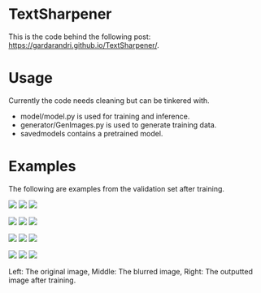 
TextSharpener
=============

This is the code behind the following post: <https://gardarandri.github.io/TextSharpener/>.

Usage
=====

Currently the code needs cleaning but can be tinkered with.

* model/model.py is used for training and inference.
* generator/GenImages.py is used to generate training data.
* savedmodels contains a pretrained model.

Examples
========

The following are examples from the validation set after training.

![](vallabel.png)
![](valtrain.png)
![](valoutput.png)

![](vallabel2.png)
![](valtrain2.png)
![](valoutput2.png)

![](vallabel3.png)
![](valtrain3.png)
![](valoutput3.png)

![](vallabel4.png)
![](valtrain4.png)
![](valoutput4.png)

Left: The original image, Middle: The blurred image, Right: The outputted image after training.
